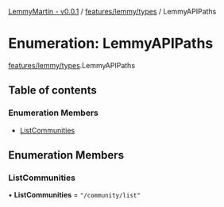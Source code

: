 [LemmyMartin - v0.0.1](../README.md) / [features/lemmy/types](../modules/features_lemmy_types.md) / LemmyAPIPaths

# Enumeration: LemmyAPIPaths

[features/lemmy/types](../modules/features_lemmy_types.md).LemmyAPIPaths

## Table of contents

### Enumeration Members

- [ListCommunities](features_lemmy_types.LemmyAPIPaths.md#listcommunities)

## Enumeration Members

### ListCommunities

• **ListCommunities** = ``"/community/list"``
